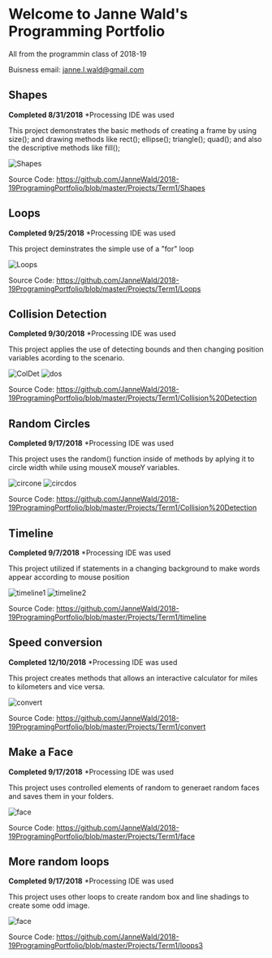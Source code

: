 # Welcome to Janne Wald's Programming Portfolio
All from the programmin class of 2018-19

Buisness email: janne.l.wald@gmail.com

## Shapes

__Completed 8/31/2018__
*Processing IDE was used

This project demonstrates the basic methods of creating a frame by using size(); and drawing methods like rect(); ellipse(); triangle(); quad(); and also the descriptive methods like fill();


![Shapes](https://github.com/JanneWald/2018-19ProgramingPortfolio/blob/master/images/Shapes.png)

Source Code: https://github.com/JanneWald/2018-19ProgramingPortfolio/blob/master/Projects/Term1/Shapes

## Loops

__Completed 9/25/2018__
*Processing IDE was used

This project deminstrates the simple use of a "for" loop

![Loops](https://github.com/JanneWald/2018-19ProgramingPortfolio/blob/master/images/Loops.png)

Source Code: https://github.com/JanneWald/2018-19ProgramingPortfolio/blob/master/Projects/Term1/Loops

## Collision Detection

__Completed 9/30/2018__
*Processing IDE was used

This project applies the use of detecting bounds and then changing position variables acording to the scenario.

![ColDet](https://github.com/JanneWald/2018-19ProgramingPortfolio/blob/master/images/ColDet.png)
![dos](https://github.com/JanneWald/2018-19ProgramingPortfolio/blob/master/images/dos.png)

Source Code: https://github.com/JanneWald/2018-19ProgramingPortfolio/blob/master/Projects/Term1/Collision%20Detection

## Random Circles

__Completed 9/17/2018__
*Processing IDE was used

This project uses the random() function inside of methods by aplying it to circle width while using mouseX mouseY variables.

![circone](https://github.com/JanneWald/2018-19ProgramingPortfolio/blob/master/images/circone.png)
![circdos](https://github.com/JanneWald/2018-19ProgramingPortfolio/blob/master/images/circdos.png)

Source Code: https://github.com/JanneWald/2018-19ProgramingPortfolio/blob/master/Projects/Term1/Collision%20Detection

## Timeline

__Completed 9/7/2018__
*Processing IDE was used

This project utilized if statements in a changing background to make words appear according to mouse position

![timeline1](https://github.com/JanneWald/2018-19ProgramingPortfolio/blob/master/images/timeline1.png)
![timeline2](https://github.com/JanneWald/2018-19ProgramingPortfolio/blob/master/images/timeline2.png)

Source Code: https://github.com/JanneWald/2018-19ProgramingPortfolio/blob/master/Projects/Term1/timeline


## Speed conversion

__Completed 12/10/2018__
*Processing IDE was used

This project creates methods that allows an interactive calculator for miles to kilometers and vice versa.

![convert](https://github.com/JanneWald/2018-19ProgramingPortfolio/blob/master/images/convert.png)

Source Code: https://github.com/JanneWald/2018-19ProgramingPortfolio/blob/master/Projects/Term1/convert

## Make a Face

__Completed 9/17/2018__
*Processing IDE was used

This project uses controlled elements of random to generaet random faces and saves them in your folders.

![face](https://github.com/JanneWald/2018-19ProgramingPortfolio/blob/master/images/face.png)

Source Code: https://github.com/JanneWald/2018-19ProgramingPortfolio/blob/master/Projects/Term1/face


## More random loops

__Completed 9/17/2018__
*Processing IDE was used

This project uses other loops to create random box and line shadings to create some odd image.

![face](https://github.com/JanneWald/2018-19ProgramingPortfolio/blob/master/images/loops3.png)

Source Code: https://github.com/JanneWald/2018-19ProgramingPortfolio/blob/master/Projects/Term1/loops3


